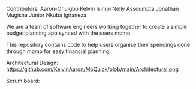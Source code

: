 Contributors:
    Aaron-Onuigbo Kelvin
    Isimbi Nelly Assoumpta
    Jonathan Mugisha
    Junior Nkuba Igiraneza

We are a team of software engineers working together to create a simple budget planning app synced with the users momo.

This repository contains code to help users organise their spendings done through momo for easy financial planning.


Architectural Design: https://github.com/KelvinAaron/MoQuick/blob/main/Architectural.png

Scrum board: